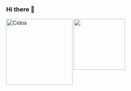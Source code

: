 ### Hi there 👋

<div style="display: inline_block">
    <img align="left" height="180em" alt="Cidos" src="https://media1.giphy.com/media/jkSvCVEXWlOla/giphy.gif">
</div>

<a href="https://github.com/cidosx" alt="cidosx's github stats">
    <img align="" height="139em" src="https://github-readme-stats.vercel.app/api?username=cidosx&hide_title=true&hide_border=true&show_icons=true&include_all_commits=true&line_height=21&theme=dracula&locale=en" />
</a>

<!--
**cidosx/cidosx** is a ✨ _special_ ✨ repository because its `README.md` (this file) appears on your GitHub profile.

Here are some ideas to get you started:

- 🔭 I’m currently working on ...
- 🌱 I’m currently learning ...
- 👯 I’m looking to collaborate on ...
- 🤔 I’m looking for help with ...
- 💬 Ask me about ...
- 📫 How to reach me: ...
- 😄 Pronouns: ...
- ⚡ Fun fact: ...
-->
